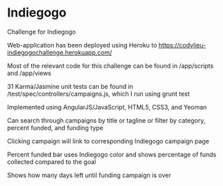 Indiegogo
=========
Challenge for Indiegogo

Web-application has been deployed using Heroku to https://codylieu-indiegogochallenge.herokuapp.com/

Most of the relevant code for this challenge can be found in /app/scripts and /app/views

31 Karma/Jasmine unit tests can be found in /test/spec/controllers/campaigns.js, which I run using grunt test

Implemented using AngularJS/JavaScript, HTML5, CSS3, and Yeoman

Can search through campaigns by title or tagline or filter by category, percent funded, and funding type

Clicking campaign will link to corresponding Indiegogo campaign page

Percent funded bar uses Indiegogo color and shows percentage of funds collected compared to the goal

Shows how many days left until funding campaign is over
